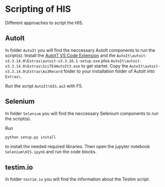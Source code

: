 # Scripting of HIS

Different approaches to script the HIS.

## AutoIt

In folder `AutoIt` you will find the neccessary AutoIt components to run the script(s). Install the [AutoIT VS Code Extension](https://marketplace.visualstudio.com/items?itemName=Damien.autoit) and the `AutoIt\autoit-v3.3.14.0\Extras\autoit-v3.3.16.1-setup.exe` plus `AutoIt\autoit-v3.3.14.0\Extras\SciTE4AutoIt3.exe` to get startet. Copy the `AutoIt\autoit-v3.3.14.0\Extras\Au3Record` folder to your installation folder of AutoIt into `Extras\`.

Run the script `AutoIt\HIS.au3` with F5.

## Selenium

In folder `Selenium` you will find the neccessary Selenium components to run the script(s).

Run 

```bash
python setup.py install
```

to install the needed required libraries. Then open the jupyter notebook `Selenium\HIS.ipynb` and run the code blocks.

## testim.io

In folder `testim.io` you will find the information about the Testim script.